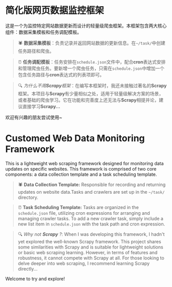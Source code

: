 # 简化版网页数据监控框架
这是一个为监控特定网站数据更新而设计的轻量级爬虫框架。本框架包含两大核心组件：数据采集模板和任务调配模板。

> 🕷️ **数据采集模板**：负责记录并返回网站数据的更新信息。在`~/task/`中创建任务路径和爬虫。

> ⏰ **任务调配模板**：任务安排在`schedule.json`文件中，配合**cron**表达式安排和管理爬虫任务。要新增一个爬虫任务，只需在`schedule.json`中增加一个包含任务路径与**cron**表达式的列表项即可。

> 🔍 *为什么不用**Scrapy**框架*：在编写本框架时，我还未接触过著名的**Scrapy**框架。本项目与**Scrapy**有少量相似之处，适用于轻量级解决方案的场景，或者基础的爬虫学习。它在功能和完善度上还无法与**Scrapy**相提并论，建议直接学习**Scrapy...**

欢迎有兴趣的朋友尝试使用~

# Customed Web Data Monitoring Framework
This is a lightweight web scraping framework designed for monitoring data updates on specific websites. This framework is comprised of two core components: a data collection template and a task scheduling template.

> 🕷️ **Data Collection Template:** Responsible for recording and returning updates on website data.Tasks and crawlers are set up in the `~/task/` directory.

> ⏰ **Task Scheduling Template:** Tasks are organized in the `schedule.json` file, utilizing cron expressions for arranging and managing crawler tasks. To add a new crawler task, simply include a new list item in `schedule.json` with the task path and cron expression.

> 🔍 *Why not **Scrapy** ?*: When I was developing this framework, I hadn't yet explored the well-known Scrapy framework. This project shares some similarities with Scrapy and is suitable for lightweight solutions or basic web scraping learning. However, in terms of features and robustness, it cannot compete with Scrapy at all. For those looking to delve deeper into web scraping, I recommend learning Scrapy directly...

Welcome to try and explore!
